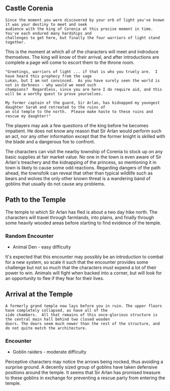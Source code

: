 ## Castle Corenia

```
Since the moment you were discovered by your orb of light you've known it was your destiny to meet and seek 
audience with the king of Corenia at this precise moment in time.  You've each endured many hardships and 
challenges to get here, but finally the four warriors of light stand together.
```

This is the moment at which all of the characters will meet and indroduce themselves.  The king will know of their arrival, and
after introductions are complete a page will come to escort them to the throne room.

```
"Greetings, warriors of light ... if that is who you truely are.  I have heard this prophecy from the sage
Lukan, but I am not convinced.  As you have surely seen the world is not in darkness - why would we need such 
champions?  Regardless, since you are here I do require aid, and this will be a worthy quest to prove yourselves.

My former captain of the guard, Sir Arlan, has kidnapped my youngest daughter Sarah and retreated to the ruins of
an old temple to the north.  Please make haste to these ruins and rescue my daughter!"
```

The players may ask a few questions of the king before he becomes impatient.  He does not know any reason that Sir
Arlan would perform such an act, nor any other information except that the former knight is skilled with the blade
and a dangerous foe to confront.

The characters can visit the nearby township of Corenia to stock up on any basic supplies at fair market value. No
one in the town is even aware of Sir Arlan's treachery and the kidnapping of the princess, so mentioning it in town
is likely to cause some odd reactions.  Regarding dangers of the path ahead, the townsfolk can reveal that other
than typical wildlife such as bears and wolves the only other known threat is a wandering band of goblins that
usually do not cause any problems.

## Path to the Temple

The temple to which Sir Arlan has fled is about a two day hike north.  The characters will travel through farmlands,
into plains, and finally through some heavily wooded areas before starting to find evidence of the temple.

### Random Encounter
* Animal Den - easy difficulty

It's expected that this encounter may possibly be an introduction to combat for a new system, so scale it such that
the encounter provides some challenge but not so much that the characters must expend a lot of their power to win. 
Animals will fight when backed into a corner, but will look for an opportunity to flee if they fear for their lives.

## Arrival at the Temple
```
A formerly grand temple now lays before you in ruin. The upper floors have completely collapsed, as have all of the
side chambers.  All that remains of this once-glorious structure is the central main hall behind two closed wooden
doors. The doors seem much newer than the rest of the structure, and do not quite match the architecture.
```

### Encounter
* Goblin raiders - moderate difficulty

Perceptive characters may notice the arrows being nocked, thus avoiding a surprise ground.  A decently sized group
of goblins have taken defensive positions around the temple.  It seems that Sir Arlan has promised treasure to these
goblins in exchange for preventing a rescue party from entering the temple.
